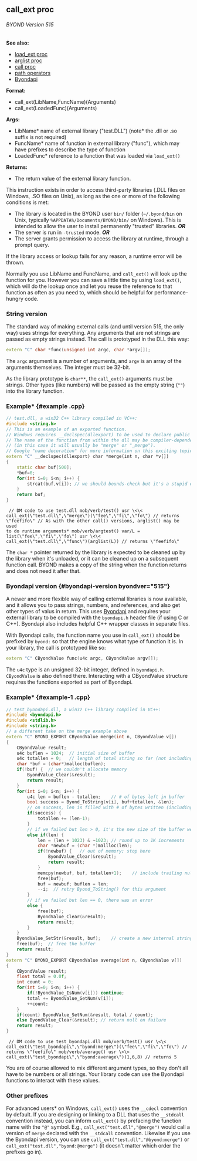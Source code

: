 ## call_ext proc 
###### BYOND Version 515
**See also:**
*   [load_ext proc](/ref/proc/load_ext.md) 
*   [arglist proc](/ref/proc/arglist.md) 
*   [call proc](/ref/proc/call.md) 
*   [path operators](/ref/operator/path.md) 
*   [Byondapi](/ref/%7B%7Bappendix%7D%7D/Byondapi.md) 
<!-- -->
**Format:**
*   call_ext(LibName,FuncName)(Arguments)
*   call_ext(LoadedFunc)(Arguments)
<!-- -->
**Args:**
*   LibName* name of external library (\"test.DLL\") (note* the .dll or
    .so suffix is not required)
*   FuncName* name of function in external library (\"func\"), which may
    have prefixes to describe the type of function
*   LoadedFunc* reference to a function that was loaded via `load_ext()`
<!-- -->
**Returns:**
*   The return value of the external library function.


This instruction exists in order to access third-party
libraries (.DLL files on Windows, .SO files on Unix), as long as the one
or more of the following conditions is met:
-   The library is located in the BYOND user `bin/` folder
    (`~/.byond/bin` on Unix, typically `%APPDATA%/Documents/BYOND/bin/`
    on Windows). This is intended to allow the user to install
    permanently \"trusted\" libraries. ***OR***
-   The server is run in `-trusted` mode. ***OR***
-   The server grants permission to access the library at runtime,
    through a prompt query.


If the library access or lookup fails for any reason, a runtime
error will be thrown. 

Normally you use LibName and FuncName,
and `call_ext()` will look up the function for you. However you can save
a little time by using `load_ext()`, which will do the lookup once and
let you reuse the reference to that function as often as you need to,
which should be helpful for performance-hungry code.
### String version


The standard way of making external calls (and until version
515, the only way) uses strings for everything. Any arguments that are
not strings are passed as empty strings instead. The call is prototyped
in the DLL this way:
``` cpp
extern "C" char *func(unsigned int argc, char *argv[]);
```


The `argc` argument is a number of arguments, and `argv` is an
array of the arguments themselves. The integer must be 32-bit.


As the library prototype is `char**`, the `call_ext()`
arguments must be strings. Other types (like numbers) will be passed as
the empty string (`""`) into the library function.
### Example* {#example .cpp}
``` cpp
// test.dll, a win32 C++ library compiled in VC++:
#include <string.h>
// This is an example of an exported function.
// Windows requires __declspec(dllexport) to be used to declare public symbols
// The name of the function from within the dll may be compiler-dependent
// (in this case it will usually be "merge" or "_merge").
// Google "name decoration" for more information on this exciting topic.
extern "C" __declspec(dllexport) char *merge(int n, char *v[]) 
{
    static char buf[500]; 
    *buf=0;
    for(int i=0; i<n; i++) {
        strcat(buf,v[i]); // we should bounds-check but it's a stupid example!
    }
    return buf;
}
```

```
 // DM code to use test.dll mob/verb/test() usr \<\<
call_ext(\"test.dll\",\"merge\")(\"fee\",\"fi\",\"fo\") // returns
\"feefifo\" // As with the other call() versions, arglist() may be used
to do runtime arguments* mob/verb/argtest() var/L =
list(\"fee\",\"fi\",\"fo\") usr \<\<
call_ext(\"test.dll\",\"func\")(arglist(L)) // returns \"feefifo\"

```
 

The `char *` pointer returned by the library is
expected to be cleaned up by the library when it\'s unloaded, or it can
be cleaned up on a subsequent function call. BYOND makes a copy of the
string when the function returns and does not need it after that.
### Byondapi version {#byondapi-version byondver="515"}


A newer and more flexible way of calling external libraries is
now available, and it allows you to pass strings, numbers, and
references, and also get other types of valus in return. This uses
[Byondapi](/ref/%7B%7Bappendix%7D%7D/Byondapi.md) and requires your external
library to be compiled with the `byondapi.h` header file (if using C or
C++). Byondapi also includes helpful C++ wrapper classes in separate
files. 

With Byondapi calls, the function name you use in
`call_ext()` should be prefixed by `byond:` so that the engine knows
what type of function it is. In your library, the call is prototyped
like so:
``` cpp
extern "C" CByondValue func(u4c argc, CByondValue argv[]);
```


The `u4c` type is an unsigned 32-bit integer, defined in
`byondapi.h`. `CByondValue` is also defined there. Interacting with a
CByondValue structure requires the functions exported as part of
Byondapi.
### Example* {#example-1 .cpp}
``` cpp
// test_byondapi.dll, a win32 C++ library compiled in VC++:
#include <byondapi.h>
#include <stdlib.h>
#include <string.h>
// a different take on the merge example above
extern "C" BYOND_EXPORT CByondValue merge(int n, CByondValue v[])
{
    CByondValue result;
    u4c buflen = 1024;  // initial size of buffer
    u4c totallen = 0;   // length of total string so far (not including trailing null)
    char *buf = (char*)malloc(buflen);
    if(!buf) {  // we couldn't allocate memory
        ByondValue_Clear(&result);
        return result;
    }
    for(int i=0; i<n; i++) {
        u4c len = buflen - totallen;    // # of bytes left in buffer
        bool success = Byond_ToString(v[i], buf+totallen, &len);
        // on success, len is filled with # of bytes written (including trailing null)
        if(success) {
            totallen += (len-1);
        }
        // if we failed but len > 0, it's the new size of the buffer we need
        else if(len) {
            len = (len + 1023) & ~1023; // round up to 1K increments
            char *newbuf = (char *)mallloc(len);
            if(!newbuf) {   // out of memory; stop here
                ByondValue_Clear(&result);
                return result;
            }
            memcpy(newbuf, buf, totallen+1);    // include trailing null in copy
            free(buf);
            buf = newbuf; buflen = len;
            --i;  // retry Byond_ToString() for this argument
        }
        // if we failed but len == 0, there was an error
        else {
            free(buf);
            ByondValue_Clear(&result);
            return result;
        }
    }
    ByondValue_SetStr(&result, buf);    // create a new internal string
    free(buf);  // free the buffer
    return result;
}
extern "C" BYOND_EXPORT CByondValue average(int n, CByondValue v[])
{
    CByondValue result;
    float total = 0.0f;
    int count = 0;
    for(int i=0; i<n; i++) {
        if(!ByondValue_IsNum(v[i])) continue;
        total += ByondValue_GetNum(v[i]);
        ++count;
    }
    if(count) ByondValue_SetNum(&result, total / count);
    else ByondValue_Clear(&result); // return null on failure
    return result;
}
```

```
 // DM code to use test_byondapi.dll mob/verb/test() usr \<\<
call_ext(\"test_byondapi\",\"byond:merge\")(\"fee\",\"fi\",\"fo\") //
returns \"feefifo\" mob/verb/average() usr \<\<
call_ext(\"test_byondapi\",\"byond:average\")(1,6,8) // returns 5

```
 

You are of course allowed to mix different argument
types, so they don\'t all have to be numbers or all strings. Your
library code can use the Byondapi functions to interact with these
values.
### Other prefixes


For advanced users* on Windows, `call_ext()` uses the `__cdecl`
convention by default. If you are designing or linking to a DLL that
uses the `__stdcall` convention instead, you can inform `call_ext()` by
prefacing the function name with the `"@"` symbol. E.g.,
`call_ext("test.dll","@merge")` would call a version of `merge` declared
with the `__stdcall` convention. Likewise if you use the Byondapi
version, you can use `call_ext("test.dll","@byond:merge")` or
`call_ext("test.dll","byond:@merge")` (it doesn\'t matter which order
the prefixes go in).
